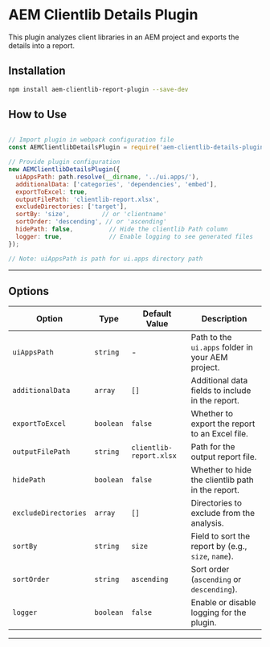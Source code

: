 # AEM Clientlib Details Plugin

This plugin analyzes client libraries in an AEM project and exports the details into a report.

## Installation

```bash
npm install aem-clientlib-report-plugin --save-dev
```

## How to Use

```javascript

// Import plugin in webpack configuration file
const AEMClientlibDetailsPlugin = require('aem-clientlib-details-plugin');

// Provide plugin configuration
new AEMClientlibDetailsPlugin({
  uiAppsPath: path.resolve(__dirname, '../ui.apps/'),
  additionalData: ['categories', 'dependencies', 'embed'],
  exportToExcel: true,
  outputFilePath: 'clientlib-report.xlsx',
  excludeDirectories: ['target'],
  sortBy: 'size',         // or 'clientname'
  sortOrder: 'descending', // or 'ascending'
  hidePath: false,          // Hide the clientlib Path column
  logger: true,             // Enable logging to see generated files
});

// Note: uiAppsPath is path for ui.apps directory path

```

---

## Options

| Option              | Type       | Default Value          | Description                                           |
|---------------------|------------|------------------------|-------------------------------------------------------|
| `uiAppsPath`        | `string`   | -                      | Path to the `ui.apps` folder in your AEM project.     |
| `additionalData`    | `array`    | `[]`                   | Additional data fields to include in the report.      |
| `exportToExcel`     | `boolean`  | `false`                | Whether to export the report to an Excel file.        |
| `outputFilePath`    | `string`   | `clientlib-report.xlsx`| Path for the output report file.                      |
| `hidePath`          | `boolean`  | `false`                | Whether to hide the clientlib path in the report.      |
| `excludeDirectories`| `array`    | `[]`                   | Directories to exclude from the analysis.             |
| `sortBy`            | `string`   | `size`                 | Field to sort the report by (e.g., `size`, `name`).    |
| `sortOrder`         | `string`   | `ascending`            | Sort order (`ascending` or `descending`).             |
| `logger`            | `boolean`  | `false`                | Enable or disable logging for the plugin.             |

---

